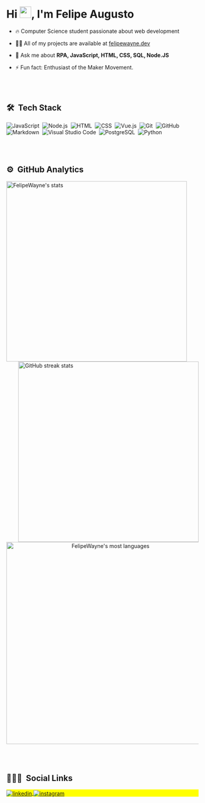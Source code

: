 
<!--
How to make this gif ?

I made my with https://codesandbox.io/s/github-profile-2ijk7
Then i recorded my screen to gif on Mac with Quicktime  and save result to [assets/github.mov](assets/github.mov)
This [gist](https://gist.github.com/tskaggs/6394639) help me to create a dedicated command that convert MOV to GIF.
Type this command `make generate-gif` to generate [assets/github.gif](assets/github.gif)
-->





<h1 align="left">Hi <img src="https://raw.githubusercontent.com/kaueMarques/kaueMarques/master/hi.gif" width="30px">, I'm Felipe Augusto</h1>

- 🔥 Computer Science student passionate about web development

- 👨‍💻 All of my projects are available at [felipewayne.dev](https://felipewayne.dev)

- 💬 Ask me about **RPA, JavaScript, HTML, CSS, SQL, Node.JS**

- ⚡ Fun fact: Enthusiast of the Maker Movement.

<br><br>

## 🛠 &nbsp;Tech Stack

![JavaScript](https://img.shields.io/badge/-JavaScript-05122A?style=flat&logo=javascript)&nbsp;
![Node.js](https://img.shields.io/badge/-Node.js-05122A?style=flat&logo=node.js)&nbsp;
![HTML](https://img.shields.io/badge/-HTML-05122A?style=flat&logo=HTML5)&nbsp;
![CSS](https://img.shields.io/badge/-CSS-05122A?style=flat&logo=CSS3&logoColor=1572B6)&nbsp;
![Vue.js](https://img.shields.io/badge/-vue.js-05122A?style=flat&logo=vue.js)&nbsp;
![Git](https://img.shields.io/badge/-Git-05122A?style=flat&logo=git)&nbsp;
![GitHub](https://img.shields.io/badge/-GitHub-05122A?style=flat&logo=github)&nbsp;
![Markdown](https://img.shields.io/badge/-Markdown-05122A?style=flat&logo=markdown)&nbsp;
![Visual Studio Code](https://img.shields.io/badge/-Visual%20Studio%20Code-05122A?style=flat&logo=visual-studio-code&logoColor=007ACC)&nbsp;
![PostgreSQL](https://img.shields.io/badge/-PostgreSQL-05122A?style=flat&logo=postgresql)&nbsp;
![Python](https://img.shields.io/badge/-Python-05122A?style=flat&logo=python)&nbsp;

<br><br>

## ⚙️ &nbsp;GitHub Analytics

<p align="left">
<img width="473em" src="https://github-readme-stats.vercel.app/api?username=FelipeWayne&show_icons=true&theme=vision-friendly-dark" alt="FelipeWayne's stats"/>
<img  align="right" width="473em" src="https://github-readme-streak-stats.herokuapp.com/?user=FelipeWayne&theme=vision-friendly-dark" alt="GitHub streak stats"/>
</p>
  
  
<p align="middle">
<img width="530em" src="https://github-readme-stats.vercel.app/api/top-langs/?username=FelipeWayne&layout=compact&theme=vision-friendly-dark" alt="FelipeWayne's most languages"/>

</p>

<br><br>

## 👨🏽‍🦲 &nbsp;Social Links

<p align="left" style="background:yellow">

<a href="https://linkedin.com/in/felipewayne-dev" target="_blank">
  <img align="center" src="https://img.shields.io/badge/-felipewayne-05122A?style=flat&logo=linkedin" alt="linkedin"/>
</a>
<a href="https://instagram.com/felipe_wayne_" target="_blank">
 <img align="center" src="https://img.shields.io/badge/-felipe_wayne_-05122A?style=flat&logo=instagram" alt="instagram"/>
</a>

</p>





<!--

<a href="https://codepen.io/NikeName" target="_blank">
  <img align="center" src="https://img.shields.io/badge/-maykbrito-05122A?style=flat&logo=codepen" alt="codepen"/>
</a>
<a href="https://twitter.com/NikeName" target="_blank">
  <img align="center" src="https://img.shields.io/badge/-maykbrito-05122A?style=flat&logo=twitter" alt="twitter"/>  
</a>

<a href="https://youtube.com/NikeName" target="_blank">
 <img align="center" src="https://img.shields.io/badge/-maykbrito-05122A?style=flat&logo=youtube" alt="youtube"/>
</a>

<img width="500em" src="https://github-readme-twitter-gazf.vercel.app/api?id=NikeName&layout=wide&show_reply=off&show_retweet=off" />

**FelipeWayne/FelipeWayne** is a ✨ _special_ ✨ repository because its `README.md` (this file) appears on your GitHub profile.

Here are some ideas to get you started:

- 🔭 I’m currently working on ...
- 🌱 I’m currently learning ...
- 👯 I’m looking to collaborate on ...
- 🤔 I’m looking for help with ...
- 💬 Ask me about ...
- 📫 How to reach me: ...
- 😄 Pronouns: ...
- ⚡ Fun fact: ...
-->
